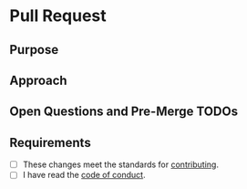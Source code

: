 # Pull Request

## Purpose

<!-- Please provide a detailed description of why you created this pull request. -->

## Approach

<!-- If this pull request is created to solve an issue, please explain how this change addresses the problem. -->

## Open Questions and Pre-Merge TODOs

<!-- - [ ] Use GitHub checklists. When solved, check the box and explain the answer. -->

<!-- ## Learning

If you're adding a new Custom Format, make sure you follow the [Radarr/Sonarr Custom Format (JSON) Guidelines](https://github.com/TRaSH-Guides/Guides/blob/master/CONTRIBUTING.md). -->

## Requirements

- [ ] These changes meet the standards for [contributing](https://github.com/TRaSH-Guides/Guides/blob/master/CONTRIBUTING.md).
- [ ] I have read the [code of conduct](https://github.com/TRaSH-Guides/Guides/blob/master/.github/CODE_OF_CONDUCT.md).
